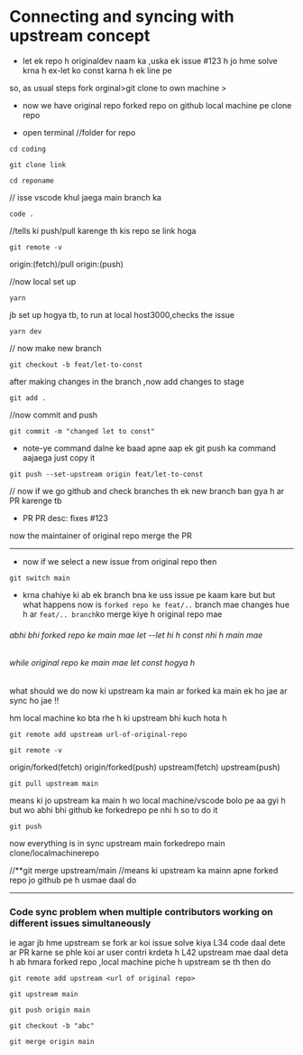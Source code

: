 # Connecting and syncing with upstream concept

- let ek repo h originaldev naam ka ,uska ek issue #123 h jo hme solve krna h
ex-let ko const karna h ek line pe  

so, as usual steps
fork orginal>git clone to own machine > 
- now we have original repo
  forked repo on github
  local machine pe clone repo

- open terminal
//folder for repo
```
cd coding  
```
```
git clone link
```
```
cd reponame
``` 
// isse vscode khul jaega main branch ka
```
code . 
```
//tells ki push/pull karenge th kis repo se link hoga
```
git remote -v 
```
origin:(fetch)/pull
origin:(push)

//now local set up
```
yarn 
```
jb set up hogya tb, to run at local host3000,checks the issue 
```
yarn dev 
```

// now make new branch 
```
git checkout -b feat/let-to-const 
```
after making changes in the branch ,now add changes to stage 
``` 
git add .
```
//now commit and push
```
git commit -m "changed let to const"
```
- note-ye command dalne ke baad apne aap ek git push ka command aajaega just copy it
```
git push --set-upstream origin feat/let-to-const
```
// now if we go github and check branches th ek new branch ban gya h ar PR karenge tb
- PR 
PR desc: fixes #123

now the maintainer of original repo merge the PR

---
- now if we select a new issue from original repo then 
```
git switch main
```

- krna chahiye ki ab ek  branch bna ke uss issue pe kaam kare but but 
  what happens now is `forked repo ke feat/..` branch mae changes hue h ar `feat/.. branch`ko merge kiye h original repo mae 
###### abhi bhi forked repo ke main mae let --let hi h const nhi h main mae 
###### while original repo ke main mae let const hogya h

what should we do now ki upstream ka main ar forked ka main ek ho jae ar sync ho jae !!

hm local machine ko bta rhe h ki upstream bhi kuch hota h 
```
git remote add upstream url-of-original-repo
```
```
git remote -v
```
origin/forked(fetch)
origin/forked(push)
upstream(fetch)
upstream(push)


```
git pull upstream main
```
means ki jo upstream ka main h wo local machine/vscode bolo pe aa gyi h but wo abhi bhi github ke forkedrepo pe nhi h so to do it 

```
git push 
```

now everything is in sync 
upstream main
forkedrepo main
clone/localmachinerepo 

//**git merge upstream/main //means ki upstream ka mainn apne forked repo jo github pe h usmae daal do



----
### Code sync problem when multiple contributors working on different issues simultaneously

ie agar jb hme upstream se fork ar koi issue solve kiya L34 code daal dete ar PR karne se phle koi ar user contri krdeta h L42 upstream mae daal deta h 
ab hmara forked repo ,local machine piche h upstream se th 
then do 

```
git remote add upstream <url of original repo>
```
```
git upstream main
```
```
git push origin main
```
```
git checkout -b "abc"
```
```
git merge origin main 
```
